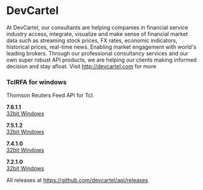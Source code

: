 # DevCartel
At DevCartel, our consultants are helping companies in financial service industry access, integrate, visualize and make sense of financial market data such as streaming stock prices, FX rates, economic indicators, historical prices, real-time news. Enabling market engagement with world's leading brokers. Through our professional consultancy services and our own super robust API products, we are helping our clients making informed decision and stay afloat. Visit http://devcartel.com for more

### TclRFA for windows

Thomson Reuters Feed API for Tcl.


__7.6.1.1__    
[32bit Windows](https://github.com/devcartel/api/releases/download/tclrfa7.6.1.1/tclrfa7.6.1.1-win32-ix86.zip)       

__7.5.1.2__    
[32bit Windows](https://github.com/devcartel/api/releases/download/tclrfa7.5.1.2/tclrfa7.5.1.2-win32-ix86.zip)          
   
__7.4.1.0__    
[32bit Windows](https://github.com/devcartel/api/releases/download/tclrfa7.4.1.0/tclrfa7.4.1.0-win32-ix86.zip)     

__7.2.1.0__    
[32bit Windows](https://github.com/devcartel/api/releases/download/tclrfa7.2.1.0/tclrfa7.2.1.0-win32-ix86.zip)     
 
  
All releases at https://github.com/devcartel/api/releases 
